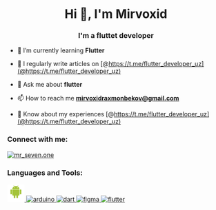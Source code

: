 <h1 align="center">Hi 👋, I'm Mirvoxid</h1>
<h3 align="center">I'm a fluttet developer</h3>

- 🌱 I’m currently learning **Flutter**

- 📝 I regularly write articles on [@https://t.me/flutter_developer_uz](@https://t.me/flutter_developer_uz)

- 💬 Ask me about **flutter**

- 📫 How to reach me **mirvoxidraxmonbekov@gmail.com**

- 📄 Know about my experiences [@https://t.me/flutter_developer_uz](@https://t.me/flutter_developer_uz)

<h3 align="left">Connect with me:</h3>
<p align="left">
<a href="https://instagram.com/mr_seven.one" target="blank"><img align="center" src="https://raw.githubusercontent.com/rahuldkjain/github-profile-readme-generator/master/src/images/icons/Social/instagram.svg" alt="mr_seven.one" height="30" width="40" /></a>
</p>

<h3 align="left">Languages and Tools:</h3>
<p align="left"> <a href="https://developer.android.com" target="_blank" rel="noreferrer"> <img src="https://raw.githubusercontent.com/devicons/devicon/master/icons/android/android-original-wordmark.svg" alt="android" width="40" height="40"/> </a> <a href="https://www.arduino.cc/" target="_blank" rel="noreferrer"> <img src="https://cdn.worldvectorlogo.com/logos/arduino-1.svg" alt="arduino" width="40" height="40"/> </a> <a href="https://dart.dev" target="_blank" rel="noreferrer"> <img src="https://www.vectorlogo.zone/logos/dartlang/dartlang-icon.svg" alt="dart" width="40" height="40"/> </a> <a href="https://www.figma.com/" target="_blank" rel="noreferrer"> <img src="https://www.vectorlogo.zone/logos/figma/figma-icon.svg" alt="figma" width="40" height="40"/> </a> <a href="https://flutter.dev" target="_blank" rel="noreferrer"> <img src="https://www.vectorlogo.zone/logos/flutterio/flutterio-icon.svg" alt="flutter" width="40" height="40"/> </a> </p>
